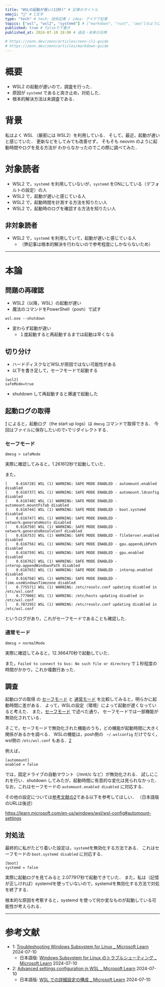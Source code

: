 ```yaml
---
title: "WSLの起動が遅い(12秒)" # 記事のタイトル
emoji: "🦕" # 1文字
type: "tech" # tech: 技術記事 / idea: アイデア記事
topics: ["wsl", "wsl2", "systemd"] # ["markdown", "rust", "aws"]のように５つまで
published: true # falseで下書き
published_at: 2024-07-10 18:00 # 過去・未来の日時

# https://zenn.dev/zenn/articles/zenn-cli-guide
# https://zenn.dev/zenn/articles/markdown-guide
---
```


# 概要

- WSL2 の起動が遅いので，調査を行った．
- 原因が `systemd` であると突き止め，対処した．
- 根本的解決方法は未調査である．

# 背景

私はよく WSL （厳密には WSL2）を利用している．
そして，最近，起動が遅いと感じていた．
更新などをしてみても改善せず，
そもそも neovim のように起動時間やログを見る方法が
わからなかったのでこの際に調べてみた．

# 対象読者

- WSL2 で，`systemd` を利用していないが，`systemd` をONにしている（デフォルトの設定）の人
- WSL2 で，起動が遅いと感じている人
- WSL2 で，起動時間を計測する方法を知りたい人
- WSL2 で，起動時のログを確認する方法を知りたい人

## 非対象読者

- WSL2 で，`systemd` を利用していて，起動が遅いと感じている人
  - （弊記事は根本的解決を行わないので参考程度にしかならないため）

---

# 本論

## 問題の再確認

- WSL2（以降，WSL）の起動が遅い
- 魔法のコマンドをPowerShell（posh）で試す

```bash: posh
wsl.exe --shutdown
```

- 変わらず起動が遅い
  - １度起動すると再起動するまでは起動は早くなる

## 切り分け

- ハードディスクなどWSLが原因ではない可能性がある
- 以下を書き足して，セーフモードで起動する

```bash: ~/.wslconfig (posh)
[wsl2]
safeMode=true
```

- shutdown して再起動すると爆速で起動した

## 起動ログの取得

[1](#参考文献) によると，起動ログ（the start up logs）は `dmesg` コマンドで取得できる．
今回はファイルに保存したいので`>`でリダイレクトする．

### セーフモード

```bash: bash
dmesg > safaMode
```

実際に確認してみると，1.261612秒で起動していた．

また，

```
[    0.616728] WSL (1) WARNING: SAFE MODE ENABLED - automount.enabled disabled
[    0.616737] WSL (1) WARNING: SAFE MODE ENABLED - automount.ldconfig disabled
[    0.616740] WSL (1) WARNING: SAFE MODE ENABLED - automount.mountFsTab disabled
[    0.616744] WSL (1) WARNING: SAFE MODE ENABLED - boot.systemd disabled
[    0.616747] WSL (1) WARNING: SAFE MODE ENABLED - network.generateHosts disabled
[    0.616750] WSL (1) WARNING: SAFE MODE ENABLED - network.generateResolvConf disabled
[    0.616753] WSL (1) WARNING: SAFE MODE ENABLED - fileServer.enabled disabled
[    0.616756] WSL (1) WARNING: SAFE MODE ENABLED - gpu.appendLibPath disabled
[    0.616759] WSL (1) WARNING: SAFE MODE ENABLED - gpu.enabled disabled
[    0.616762] WSL (1) WARNING: SAFE MODE ENABLED - interop.appendWindowsPath disabled
[    0.616765] WSL (1) WARNING: SAFE MODE ENABLED - interop.enabled disabled
[    0.616768] WSL (1) WARNING: SAFE MODE ENABLED - time.useWindowsTimezone disabled
[    0.775571] WSL (1) WARNING: /etc/resolv.conf updating disabled in /etc/wsl.conf
[    0.777006] WSL (1) WARNING: /etc/hosts updating disabled in /etc/wsl.conf
[    0.787295] WSL (1) WARNING: /etc/resolv.conf updating disabled in /etc/wsl.conf
```

というログがあり，これがセーフモードであることも確認した．

### 通常モード

```bash: bash
dmesg > normalMode
```

実際に確認してみると，12.366470秒で起動していた．

また，`Failed to connect to bus: No such file or directory` で１秒程度の時間がかかり，これか複数行あった．

## 調査

起動ログの取得 の [セーフモード](#セーフモード) と [通常モード](#通常モード) を比較してみると，明らかに起動時間に差がある．
よって，WSLの設定（環境）によって起動が遅くなっていると考えた．
また，[セーフモード](セーフモード) で述べた通り，
セーフモードでは一部機能が無効化されている．

そこで，セーフモードで無効化された機能のうち，どの機能が起動時間に大きく関係があるかを調べる．
WSLの機能は，posh側の ` ~/.wslconfig` だけでなく，
wsl側の `/etc/wsl.conf` もある．[2](#参考文献)

例えば，

```bash: /etc/wsl.conf
[automount]
enabled = false
```

では，固定ドライブの自動マウント（/mnt/c など）が無効化される．
試しにこれを行い．shutdown してみたが，起動時間に有意的な変化は見られなかった．
なお，これはセーフモードの `automount.enabled disabled` に対応する．

その他の設定については[参考文献の2](#参考文献)である以下を参考してほしい．
（日本語版のURLは後述）

https://learn.microsoft.com/en-us/windows/wsl/wsl-config#automount-settings

## 対処法

最終的に私がたどり着いた設定は，`systemd`を無効化する方法である．
これはセーフモードの `boot.systemd disabled` に対応する．

```bash: /etc/wsl.conf
[boot]
systemd = false
```

実際に起動ログを見てみると 2.077917秒で起動できていた．
また，私は（記憶が正しければ）systemdを使っていないので，systemdを無効化する方法で対処を終了する．

根本的な原因を考察すると，systemd を使って何か変なものが起動している可能性が考えられる．

---

# 参考文献

- 1: [Troubleshooting Windows Subsystem for Linux \_ Microsoft Learn](https://learn.microsoft.com/en-us/windows/wsl/troubleshooting#cannot-access-wsl-files-from-windows) 2024-07-10
  - 日本語版: [Windows Subsystem for Linux のトラブルシューティング \_ Microsoft Learn](https://learn.microsoft.com/ja-jp/windows/wsl/troubleshooting#cannot-access-wsl-files-from-windows) 2024-07-10
- 2: [Advanced settings configuration in WSL \_ Microsoft Learn](https://learn.microsoft.com/en-us/windows/wsl/wsl-config#automount-settings) 2024-07-10
  - 日本語版: [WSL での詳細設定の構成 \_ Microsoft Learn](https://learn.microsoft.com/ja-jp/windows/wsl/wsl-config#automount-settings) 2024-07-10
